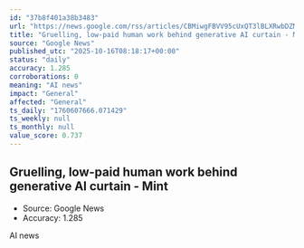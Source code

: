 ```yaml
---
id: "37b8f401a38b3483"
url: "https://news.google.com/rss/articles/CBMiwgFBVV95cUxQT3lBLXRwbDZMdXVTd21GR2NDdEFtbDJJMFJGS3pIMktPZ19kYUpwdERJNXlBbnlkR3B4TXptX1l2bnhncG9ydzZnT1Itam5rSkthaGZobVh0N3pnVDZZRDUwVEEzVGc2ME0zZzVhNGRGaG15YWVmcFg4bzBYUEl0RjFxNkxnVTlRNUdfUS1kZHNpSHUwS2YwWndlNnpzYnhQQUx6amFicnVsYXEzUGFiM29PV1hSZnNZYUZtM1A5bW9Fdw?oc=5"
title: "Gruelling, low-paid human work behind generative AI curtain - Mint"
source: "Google News"
published_utc: "2025-10-16T08:18:17+00:00"
status: "daily"
accuracy: 1.285
corroborations: 0
meaning: "AI news"
impact: "General"
affected: "General"
ts_daily: "1760607666.071429"
ts_weekly: null
ts_monthly: null
value_score: 0.737
---
```

## Gruelling, low-paid human work behind generative AI curtain - Mint

- Source: Google News
- Accuracy: 1.285

AI news
